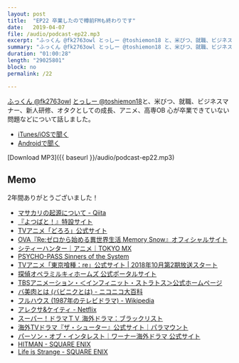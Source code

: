 ```yaml
---
layout: post
title:  "EP22 卒業したので樽前FMも終わりです"
date:   2019-04-07
file: /audio/podcast-ep22.mp3
excerpt: "ふっくん @fk2763owl とっしー @toshiemon18 と、米びつ、就職、ビジネスマナー、新人研修、オタクとしての成長、アニメ、高専OB 心が卒業できていない問題などについて話しました。"
summary: "ふっくん @fk2763owl とっしー @toshiemon18 と、米びつ、就職、ビジネスマナー、新人研修、オタクとしての成長、アニメ、高専OB 心が卒業できていない問題などについて話しました。"
duration: "01:00:28"
length: "29025801"
block: no
permalink: /22

---
```


[ふっくん @fk2763owl](https://twitter.com/fk2763owl) [とっしー @toshiemon18](https://twitter.com/toshiemon18)と、米びつ、就職、ビジネスマナー、新人研修、オタクとしての成長、アニメ、高専OB 心が卒業できていない問題などについて話しました。

- [iTunes/iOSで聞く](https://itunes.apple.com/jp/podcast/zun-qianfm/id1193579201)
- [Androidで聞く](http://subscribeonandroid.com/tarumaefm.com/feed.xml)

[Download MP3]({{ baseurl }}/audio/podcast-ep22.mp3)

## Memo

2年間ありがとうございました！

- [マサカリの起源について - Qiita](https://qiita.com/kaityo256/items/d7d8f7a0e522895c8f5d)
- [『よつばと！』特設サイト](http://dengekionline.com/yotsubato/)
- [TVアニメ「どろろ」公式サイト](https://dororo-anime.com/)
- [OVA『Re:ゼロから始める異世界生活 Memory Snow』オフィシャルサイト](http://re-zero-anime.jp/)
- [シティーハンター｜アニメ｜TOKYO MX](https://s.mxtv.jp/anime/city_hunter/)
- [PSYCHO-PASS Sinners of the System](https://psycho-pass.com/)
- [TVアニメ「東京喰種：re」公式サイト | 2018年10月第2期放送スタート](https://www.marv.jp/special/tokyoghoul/)
- [探偵オペラミルキィホームズ 公式ポータルサイト](http://milky-holmes.com/)
- [TBSアニメーション・＜インフィニット・ストラトス＞公式ホームページ](http://www.tbs.co.jp/anime/is/)
- [バ美肉とは (バビニクとは)  - ニコニコ大百科](https://dic.nicovideo.jp/a/%E3%83%90%E7%BE%8E%E8%82%89)
- [フルハウス (1987年のテレビドラマ) - Wikipedia](https://ja.wikipedia.org/wiki/%E3%83%95%E3%83%AB%E3%83%8F%E3%82%A6%E3%82%B9_(1987%E5%B9%B4%E3%81%AE%E3%83%86%E3%83%AC%E3%83%93%E3%83%89%E3%83%A9%E3%83%9E))
- [アレクサ&ケイティ - Netflix](https://www.netflix.com/title/80174285)
- [スーパー！ドラマＴＶ 海外ドラマ：ブラックリスト](http://www.superdramatv.com/line/blacklist/)
- [海外TVドラマ『ザ・シューター』公式サイト｜パラマウント](http://www.shooter-tv.jp/)
- [パーソン・オブ・インタレスト｜ワーナー海外ドラマ 公式サイト](http://wwws.warnerbros.co.jp/kaidora/personofinterest/)
- [HITMAN - SQUARE ENIX](http://www.hitman.jp/)
- [Life is Strange - SQUARE ENIX](https://www.jp.square-enix.com/lis/)

